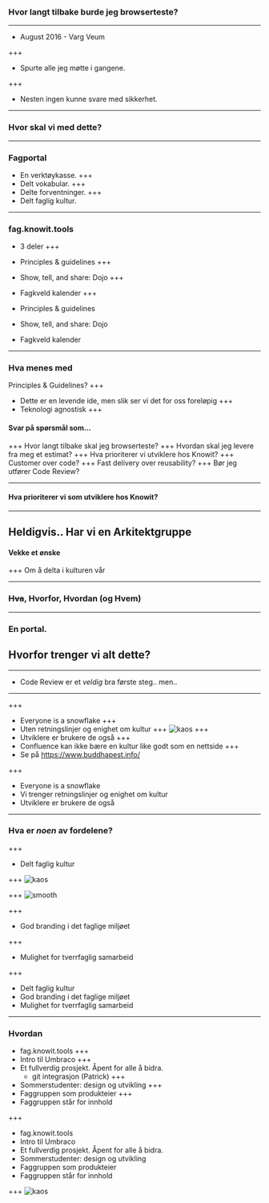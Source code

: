 ### Hvor langt tilbake burde jeg browserteste?

---


* August 2016 - Varg Veum


+++
* Spurte alle jeg møtte i gangene.

+++
* Nesten ingen kunne svare med sikkerhet.


---

### Hvor skal vi med dette?

---

### Fagportal

* En verktøykasse.
+++
* Delt vokabular.
+++
* Delte forventninger.
+++
* Delt faglig kultur.

---

### fag.knowit.tools

* 3 deler
+++

* Principles & guidelines
+++
* Show, tell, and share: Dojo
+++
* Fagkveld kalender
+++

* Principles & guidelines
* Show, tell, and share: Dojo
* Fagkveld kalender
---
### Hva menes med
Principles & Guidelines?
+++
* Dette er en levende ide, men slik ser vi det for oss foreløpig
+++
* Teknologi agnostisk
+++
#### Svar på spørsmål som...
+++
Hvor langt tilbake skal jeg browserteste?
+++
Hvordan skal jeg levere fra meg et estimat?
+++
Hva prioriterer vi utviklere hos Knowit? 
+++
 Customer over code?
+++
 Fast delivery over reusability?
+++
Bør jeg utfører Code Review?

---
#### Hva prioriterer vi som utviklere hos Knowit? 
---
Heldigvis.. Har vi en Arkitektgruppe
---

#### Vekke et ønske
+++
Om å delta i kulturen vår

---
### ~~Hva~~, Hvorfor, Hvordan (og Hvem)
---

### En portal.
## Hvorfor trenger vi alt dette?
---
* Code Review er et *veldig* bra første steg.. men.. 
---
+++
* Everyone is a snowflake
+++
* Uten retningslinjer og enighet om kultur
+++
![kaos](https://i.imgur.com/mX4UyUc.gif)
+++
* Utviklere er brukere de også
+++
* Confluence kan ikke bære en kultur like godt som en nettside
+++
* Se på https://www.buddhapest.info/

+++

* Everyone is a snowflake
* Vi trenger retningslinjer og enighet om kultur
* Utviklere er brukere de også

---

### Hva er _noen_ av fordelene?

+++
* Delt faglig kultur

+++
![kaos](https://i.imgur.com/mX4UyUc.gif)

+++
![smooth](https://i.imgur.com/KGyFG3e.gif)

+++
* God branding i det faglige miljøet

+++
* Mulighet for tverrfaglig samarbeid

+++
* Delt faglig kultur
* God branding i det faglige miljøet
* Mulighet for tverrfaglig samarbeid


---
### Hvordan

* fag.knowit.tools
+++ 
* Intro til Umbraco
+++ 
* Et fullverdig prosjekt. Åpent for alle å bidra. 
  * git integrasjon (Patrick)
+++
* Sommerstudenter: design og utvikling
+++
* Faggruppen som produkteier 
+++
* Faggruppen står for innhold

+++ 

* fag.knowit.tools
* Intro til Umbraco
* Et fullverdig prosjekt. Åpent for alle å bidra.
* Sommerstudenter: design og utvikling
* Faggruppen som produkteier 
* Faggruppen står for innhold

+++
![kaos](https://i.imgur.com/mX4UyUc.gif)
